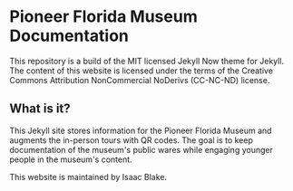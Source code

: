 # Pioneer Florida Museum Documentation

This repository is a build of the MIT licensed Jekyll Now theme for Jekyll. The content of this website is licensed under the terms of the Creative Commons Attribution NonCommercial NoDerivs (CC-NC-ND) license.

## What is it?

This Jekyll site stores information for the Pioneer Florida Museum and augments the in-person tours with QR codes. The goal is to keep documentation of the museum's public wares while engaging younger people in the museum's content.

This website is maintained by Isaac Blake.
